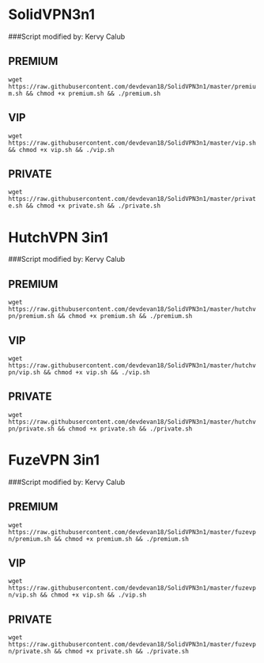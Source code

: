 # SolidVPN3n1

###Script modified by: Kervy Calub

## PREMIUM
``
wget https://raw.githubusercontent.com/devdevan18/SolidVPN3n1/master/premium.sh && chmod +x premium.sh && ./premium.sh
``


## VIP
``
wget https://raw.githubusercontent.com/devdevan18/SolidVPN3n1/master/vip.sh && chmod +x vip.sh && ./vip.sh
``


## PRIVATE
``
wget https://raw.githubusercontent.com/devdevan18/SolidVPN3n1/master/private.sh && chmod +x private.sh && ./private.sh
``

# HutchVPN 3in1

###Script modified by: Kervy Calub

## PREMIUM
``
wget https://raw.githubusercontent.com/devdevan18/SolidVPN3n1/master/hutchvpn/premium.sh && chmod +x premium.sh && ./premium.sh
``


## VIP
``
wget https://raw.githubusercontent.com/devdevan18/SolidVPN3n1/master/hutchvpn/vip.sh && chmod +x vip.sh && ./vip.sh
``


## PRIVATE
``
wget https://raw.githubusercontent.com/devdevan18/SolidVPN3n1/master/hutchvpn/private.sh && chmod +x private.sh && ./private.sh
``

# FuzeVPN 3in1

###Script modified by: Kervy Calub

## PREMIUM
``
wget https://raw.githubusercontent.com/devdevan18/SolidVPN3n1/master/fuzevpn/premium.sh && chmod +x premium.sh && ./premium.sh
``


## VIP
``
wget https://raw.githubusercontent.com/devdevan18/SolidVPN3n1/master/fuzevpn/vip.sh && chmod +x vip.sh && ./vip.sh
``


## PRIVATE
``
wget https://raw.githubusercontent.com/devdevan18/SolidVPN3n1/master/fuzevpn/private.sh && chmod +x private.sh && ./private.sh
``